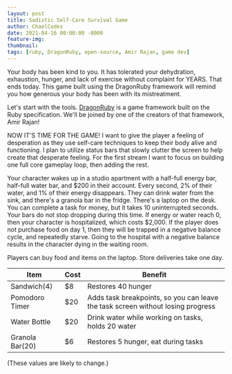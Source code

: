 ```yaml
---
layout: post
title: Sadistic Self-Care Survival Game
author: ChaelCodes
date: 2021-04-16 00:00:00 -0000
feature-img:
thumbnail:
tags: [ruby, DragonRuby, open-source, Amir Rajan, game dev]
---
```

Your body has been kind to you. It has tolerated your dehydration, exhaustion, hunger, and lack of exercise without complaint for YEARS. That ends today. This game built using the DragonRuby framework will remind you how generous your body has been with its mistreatment.

Let's start with the tools. [DragonRuby](https://dragonruby.itch.io/) is a game framework built on the Ruby specification. We'll be joined by one of the creators of that framework, Amir Rajan!

NOW IT'S TIME FOR THE GAME! I want to give the player a feeling of desperation as they use self-care techniques to keep their body alive and functioning. I plan to utilize status bars that slowly clutter the screen to help create that desperate feeling. For the first stream I want to focus on building one full core gameplay loop, then adding the rest.

Your character wakes up in a studio apartment with a half-full energy bar, half-full water bar, and $200 in their account. Every second, 2% of their water, and 1% of their energy disappears. They can drink water from the sink, and there's a granola bar in the fridge. There's a laptop on the desk. You can complete a task for money, but it takes 10 uninterrupted seconds. Your bars do not stop dropping during this time. If energy or water reach 0, then your character is hospitalized, which costs $2,000. If the player does not purchase food on day 1, then they will be trapped in a negative balance cycle, and repeatedly starve. Going to the hospital with a negative balance results in the character dying in the waiting room.

Players can buy food and items on the laptop. Store deliveries take one day.

Item | Cost | Benefit
--- | --- | ---
Sandwich(4) | $8 | Restores 40 hunger
Pomodoro Timer | $20 | Adds task breakpoints, so you can leave the task screen without losing progress
Water Bottle | $20 | Drink water while working on tasks, holds 20 water
Granola Bar(20) | $6 | Restores 5 hunger, eat during tasks

(These values are likely to change.)